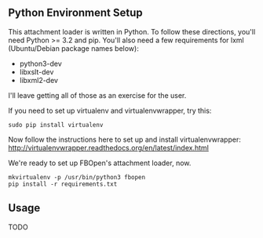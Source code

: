 ## Python Environment Setup

This attachment loader is written in Python. To follow these directions, you'll
need Python >= 3.2 and pip. You'll also need a few requirements for lxml
(Ubuntu/Debian package names below):

* python3-dev
* libxslt-dev
* libxml2-dev

I'll leave getting all of those as an exercise for the user.

If you need to set up virtualenv and virtualenvwrapper, try this:

```
sudo pip install virtualenv
```

Now follow the instructions here to set up and install virtualenvwrapper: http://virtualenvwrapper.readthedocs.org/en/latest/index.html

We're ready to set up FBOpen's attachment loader, now.

```
mkvirtualenv -p /usr/bin/python3 fbopen
pip install -r requirements.txt
```

## Usage

TODO
